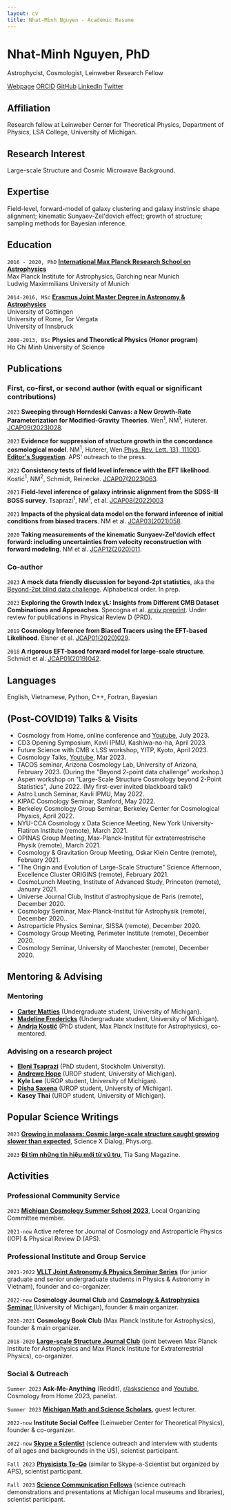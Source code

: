 ```yaml
---
layout: cv
title: Nhat-Minh Nguyen - Academic Resume
---
```

# Nhat-Minh Nguyen, PhD
Astrophycist, Cosmologist, Leinweber Research Fellow

<div id="webaddress">
<a href="https://minhmpa.github.io/">Webpage</a>
<a href="https://orcid.org/0000-0002-2542-7233">ORCID</a>
<a href="https://github.com/MinhMPA">GitHub</a>
<a href="www.linkedin.com/in/minhmpa">LinkedIn</a>
<a href="https://twitter.com/MinhNguyenAstro">Twitter</a>
</div>

## Affiliation

Research fellow at Leinweber Center for Theoretical Physics, Department of Physics, LSA College, University of Michigan.

## Research Interest

Large-scale Structure and Cosmic Microwave Background.

## Expertise

Field-level, forward-model of galaxy clustering and galaxy instrinsic shape alignment; kinematic Sunyaev-Zel'dovich effect; growth of structure; sampling methods for Bayesian inference.


## Education

`2016 - 2020, PhD`
__<a href="https://www.imprs-astro.mpg.de/">International Max Planck Research School on Astrophysics</a>__  
Max Planck Institute for Astrophysics, Garching near Munich  
Ludwig Maximmilians University of Munich

`2014-2016, MSc`
__<a href="https://www.uibk.ac.at/astromundus/">Erasmus Joint Master Degree in Astronomy & Astrophysics</a>__  
University of G&ouml;ttingen  
University of Rome, Tor Vergata  
University of Innsbruck

`2008-2013, BSc`
__Physics and Theoretical Physics (Honor program)__  
Ho Chi Minh University of Science

## Publications

<!-- A list is also available [online](http://scholar.google.co.uk/citations?user=LTOTl0YAAAAJ) -->

### First, co-first, or second author (with equal or significant contributions)

`2023`
**Sweeping through Horndeski Canvas: a New Growth-Rate Parameterization for Modified-Gravity Theories**. Wen$^1$, NM$^1$, Huterer. <a href="https://doi.org/10.1088/1475-7516/2023/09/028">JCAP09(2023)028</a>.

`2023`
**Evidence for suppression of structure growth in the concordance cosmological model**. NM$^1$, Huterer, Wen.<a href="https://doi.org/10.1103/PhysRevLett.131.111001">Phys. Rev. Lett. 131, 111001</a>. <a href="https://drive.google.com/file/d/1IRPuo9XLeOXeCcimqh63ZLEVlmJye4iP/view?usp=sharing">**Editor's Suggestion**</a>. APS' outreach to the press.

`2022`
**Consistency tests of field level inference with the EFT likelihood**. Kosti&#263;$^1$, NM$^2$, Schmidt, Reinecke. <a href="
https://doi.org/10.1088/1475-7516/2023/07/063">JCAP07(2023)063</a>.

`2021`
**Field-level inference of galaxy intrinsic alignment from the SDSS-III BOSS survey**. Tsaprazi$^1$, NM$^1$, et al. <a href="
https://doi.org/10.1088/1475-7516/2022/08/003">JCAP08(2022)003</a>

`2021`
**Impacts of the physical data model on the forward inference of initial conditions from biased tracers**. NM et al. <a href="
https://doi.org/10.1088/1475-7516/2021/03/058">JCAP03(2021)058</a>.

`2020`
**Taking measurements of the kinematic Sunyaev-Zel'dovich effect forward: including uncertainties from velocity reconstruction with forward modeling**. NM et al. <a href="
https://doi.org/10.1088/1475-7516/2020/12/011">JCAP12(2020)011</a>.

### Co-author

`2023`
**A mock data friendly discussion for beyond-2pt statistics**, aka the <a href="https://github.com/ANSalcedo/Beyond2ptMock">Beyond-2pt blind data challenge</a>. Alphabetical order. In prep.

`2023`
**Exploring the Growth Index γL: Insights from Different CMB Dataset Combinations and Approaches**. Specogna et al. <a href="https://arxiv.org/abs/2305.16865">arxiv preprint</a>. Under review for publications in Physical Review D (PRD).

`2019`
**Cosmology Inference from Biased Tracers using the EFT-based Likelihood**. Elsner et al. <a href="https://iopscience.iop.org/article/10.1088/1475-7516/2020/01/029">JCAP01(2020)029</a>.

`2018`
**A rigorous EFT-based forward model for large-scale structure**. Schmidt et al. <a href="https://iopscience.iop.org/article/10.1088/1475-7516/2019/01/042">JCAP01(2019)042</a>.

## Languages

English, Vietnamese, Python, C++, Fortran, Bayesian

## (Post-COVID19) Talks & Visits

- Cosmology from Home, online conference and <a href="https://youtu.be/4r_NAUTn7HI">Youtube</a>, July 2023.
- CD3 Opening Symposium, Kavli IPMU, Kashiwa-no-ha, April 2023.
- Future Science with CMB x LSS workshop, YITP, Kyoto, April 2023.
- Cosmology Talks, <a href="https://youtu.be/Tov5KahGEVQ">Youtube</a>, Mar 2023.
- TACOS seminar, Arizona Cosmology Lab, University of Arizona, February 2023. (During the "Beyond 2-point data challenge" workshop.)
- Aspen workshop on "Large-Scale Structure Cosmology beyond 2-Point Statistics", June 2022. (My first-ever invited blackboard talk!)
- Astro Lunch Seminar, Kavli IPMU, May 2022.
- KIPAC Cosmology Seminar, Stanford, May 2022.
- Berkeley Cosmology Group Seminar, Berkeley Center for Cosmological Physics, April 2022.
- NYU-CCA Cosmology x Data Science Meeting, New York University-Flatiron Institute (remote), March 2021.
- OPINAS Group Meeting, Max-Planck-Institut f&#252;r extraterrestrische Physik (remote), March 2021.
- Cosmology & Gravitation Group Meeting, Oskar Klein Centre (remote), February 2021.
- "The Origin and Evolution of Large-Scale Structure" Science Afternoon, Excellence Cluster ORIGINS (remote), February 2021.
- CosmoLunch Meeting, Institute of Advanced Study, Princeton (remote), January 2021.
- Universe Journal Club, Institut d'astrophysique de Paris (remote), December 2020.
- Cosmology Seminar, Max-Planck-Institut f&#252;r Astrophysik (remote), December 2020..
- Astroparticle Physics Seminar, SISSA (remote), December 2020.
- Cosmology Group Meeting, Perimeter Institute (remote), December 2020.
- Cosmology Seminar, University of Manchester (remote), December 2020.

## Mentoring & Advising

### Mentoring

- <a href="https://www.linkedin.com/in/carter-matties-a96143217/">**Carter Matties**</a> (Undergraduate student, University of Michigan).
- <a href="https://www.linkedin.com/in/madeline-fredericks-48968928a/">**Madeline Fredericks**</a> (Undergraduate student, University of Michigan).
- <a href="https://cosmicstring.github.io/">**Andrja Kosti&#263;**</a> (PhD student, Max Planck Institute for Astrophysics), co-mentored.

### Advising on a research project

- <a href="https://tsaprazi.eu/">**Eleni Tsaprazi**</a> (PhD student, Stockholm University).
- <a href="https://www.linkedin.com/in/andrew-hope-6a752527b/">**Andrewe Hope**</a> (UROP student, University of Michigan).
- **Kyle Lee** (UROP student, University of Michigan).
- <a href="https://www.linkedin.com/in/disha-saxena-a95a09264/">**Disha Saxena**</a> (UROP student, University of Michigan).
- **Kasey Thai** (UROP student, University of Michigan).

## Popular Science Writings

`2023`
<a href="https://phys.org/news/2023-10-molasses-cosmic-large-scale-caught-slower.html">**Growing in molasses: Cosmic large-scale structure caught growing slower than expected**</a>, Science X Dialog, Phys.org.

`2023`
<a href="">**Đi tìm những tín hiệu mới từ vũ trụ**</a>, Tia Sang Magazine.

## Activities

### Professional Community Service

`2023`
<a href="https://johannesulf.github.io/cosmology-school-2023/">**Michigan Cosmology Summer School 2023**</a>, Local Organizing Committee member.

`2021-now`
Active referee for Journal of Cosmology and Astroparticle Physics (IOP) & Physical Review D (APS).

### Professional Institute and Group Service

`2021-2022`
 <a href="https://vllt-joint-seminar-series.github.io/2022/">**VLLT Joint Astronomy & Physics Seminar Series**</a> (for junior graduate and senior undergraduate students in Physics & Astronomy in Vietnam), founder and co-organizer.

`2022-now`
**Cosmology Journal Club** and <a href="https://lsa.umich.edu/lctp/news-events/all-events/seminars/cosmology---astrophysics-seminars.html#q=&filter=&start=&end=12/10/2023&tags=">**Cosmology & Astrophysics Seminar** </a>(University of Michigan), founder & main organizer.

`2020-2021`
**Cosmology Book Club** (Max Planck Institute for Astrophysics), founder & main organizer.

`2018-2020`
<a href="https://wwwmpa.mpa-garching.mpg.de/CosmoClub/">**Large-scale Structure Journal Club**</a> (joint between Max Planck Institute for Astrophysics and Max Planck Institute for Extraterrestrial Physics), co-organizer.

### Social & Outreach

`Summer 2023`
**Ask-Me-Anything** (Reddit), <a href="https://www.reddit.com/r/askscience/comments/14zdckv/askscience_ama_series_we_are_cosmologists_experts/">r/askscience</a> and <a href="https://www.youtube.com/live/Wqod1s8LvNY">Youtube</a>, Cosmology from Home 2023, panelist.

`Summer 2023`
<a href="https://sites.lsa.umich.edu/mmss/">**Michigan Math and Science Scholars**</a>, guest lecturer.

`2022-now`
**Institute Social Coffee** (Leinweber Center for Theoretical Physics), founder & co-organizer.

`2022-now`
<a href="https://www.skypeascientist.com/">**Skype a Scientist**</a> (science outreach and interview with students of all ages and backgrounds in the US), scientist participant.

`Fall 2023`
<a href="https://www.aps.org/programs/outreach/physiciststogo.cfm">**Physicists To-Go**</a> (similar to Skype-a-Scientist but organized by APS), scientist participant.

`Fall 2023`
<a href="https://lsa.umich.edu/ummnh/u-m-community/u-m-faculty/science-communication-fellows.html">**Science Communication Fellows**</a> (science outreach demonstrations and presentations at Michigan local museums and libraries), scientist participant.



<!--## Personal favorites-->

<!--Universe; dogs; travel; mountains; cuesports; keyboards; street food (or any good food); enjoy cherry blossom, drinks and conversations with friends.-->

<!-- ### Footer

Last updated: Feb 2023 -->


